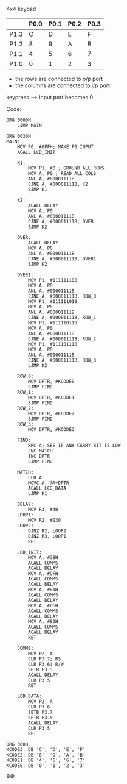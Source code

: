 4x4 keypad

|      | P0.0 | P0.1 | P0.2 | P0.3 |
| ---- | ---- | ---- | ---- | ---- |
| P1.3 | C    | D    | E    | F    |
| P1.2 | 8    | 9    | A    | B    |
| P1.1 | 4    | 5    | 6    | 7    |
| P1.0 | 0    | 1    | 2    | 3    |
- the rows are connected to o/p port
- the columns are connected to i/p port

keypress --> input port becomes 0


Code:

```8051
ORG 0000H
	LJMP MAIN

ORG 0030H
MAIN:
	MOV P0, #0FFH; MAKE P0 INPUT
	ACALL LCD_INIT

	K1:
		MOV P1, #0 ; GROUND ALL ROWS
		MOV A, P0 ; READ ALL COLS
		ANL A, #00001111B
		CJNE A, #00001111B, K2
		SJMP K1

	K2:
		ACALL DELAY
		MOV A, P0
		ANL A, #00001111B
		CJNE A, #00001111B, OVER
		SJMP K2

	OVER:
		ACALL DELAY
		MOV A, P0
		ANL A, #00001111B
		CJNE A, #00001111B, OVER1
		SJMP K2

	OVER1:
		MOV P1, #11111110B
		MOV A, P0
		ANL A, #00001111B
		CJNE A, #00001111B, ROW_0
		MOV P1, #11111101B
		MOV A, P0
		ANL A, #00001111B
		CJNE A, #00001111B, ROW_1
		MOV P1, #11111011B
		MOV A, P0
		ANL A, #00001111B
		CJNE A, #00001111B, ROW_2
		MOV P1, #11110111B
		MOV A, P0
		ANL A, #00001111B
		CJNE A, #00001111B, ROW_3
		LJMP K2

	ROW_0:
		MOV DPTR, #KCODE0
		SJMP FIND
	ROW_1:
		MOV DPTR, #KCODE1
		SJMP FIND
	ROW_2:
		MOV DPTR, #KCODE2
		SJMP FIND
	ROW_3:
		MOV DPTR, #KCODE3

	FIND:
		RRC A; SEE IF ANY CARRY BIT IS LOW
		JNC MATCH
		INC DPTR
		SJMP FIND

	MATCH:
		CLR A
		MOVC A, @A+DPTR
		ACALL LCD_DATA
		LJMP K1

	DELAY:
		MOV R3, #40
	LOOP1:
		MOV R2, #230
	LOOP2:
		DJNZ R2, LOOP2
		DJNZ R3, LOOP1
		RET

	LCD_INIT:
		MOV A, #38H
		ACALL COMMS
		ACALL DELAY
		MOV A, #OFH
		ACALL COMMS
		ACALL DELAY
		MOV A, #01H
		ACALL COMMS
		ACALL DELAY
		MOV A, #06H
		ACALL COMMS
		ACALL DELAY
		MOV A, #80H
		ACALL COMMS
		ACALL DELAY
		RET

	COMMS:
		MOV P2, A
		CLR P3.7; RS
		CLR P3.6; R/W
		SETB P3.5
		ACALL DELAY
		CLR P3.5
		RET

	LCD_DATA:
		MOV P2, A
		CLR P3.6
		SETB P3.7
		SETB P3.5
		ACALL DELAY
		CLR P3.5
		RET

ORG 300H
KCODE3: DB 'C', 'D', 'E', 'F'
KCODE2: DB '8', '9', 'A', 'B'
KCODE1: DB '4', '5', '6', '7'
KCODE0: DB '0', '1', '2', '3'

END
```
